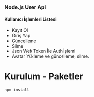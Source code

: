 ### Node.js User Api

#### Kullanıcı İşlemleri Listesi

* Kayıt Ol
* Giriş Yap
* Güncelleme
* Silme
* Json Web Token İle Auth İşlemi
* Avatar Yükleme ve güncelleme, silme.

# Kurulum - Paketler

`npm install`
